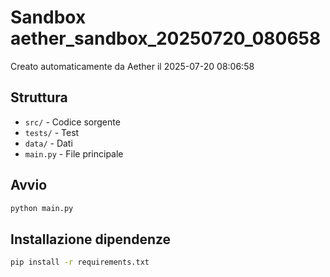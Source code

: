 # Sandbox aether_sandbox_20250720_080658

Creato automaticamente da Aether il 2025-07-20 08:06:58

## Struttura
- `src/` - Codice sorgente
- `tests/` - Test
- `data/` - Dati
- `main.py` - File principale

## Avvio
```bash
python main.py
```

## Installazione dipendenze
```bash
pip install -r requirements.txt
```
